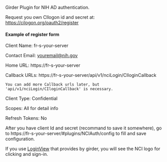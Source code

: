 Girder Plugin for NIH AD authentication.


Request you own CIlogon id and secret at:
https://cilogon.org/oauth2/register 

#### Example of register form

Client Name: fr-s-your-server

Contact Email: youremail@nih.gov

Home URL: https://fr-s-your-server

Callback URLs: https://fr-s-your-server/api/v1/nciLogin/CIloginCallback

`You can add more Callback urls later, but 'api/v1/nciLogin/CIloginCallback' is necessary.`

Client Type: Confidential

Scopes: All for detail info

Refresh Tokens: No

After you have client Id and secret (recommand to save it somewhere), go to https://fr-s-your-server/#plugins/NCIAuth/config to fill and save configuration.

If you use [LoginView](https://github.com/girder/girder/blob/2.x-maintenance/clients/web/src/views/layout/LoginView.js) that provides by girder, you will see the NCI logo for clicking and sign-in.